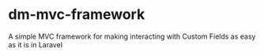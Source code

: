 # dm-mvc-framework
A simple MVC framework for making interacting with Custom Fields as easy as it is in Laravel
